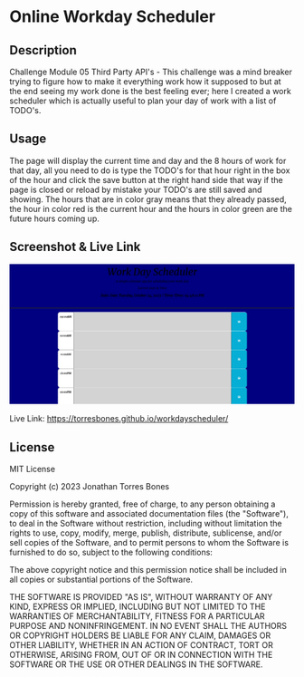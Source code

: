 # Online Workday Scheduler

## Description

Challenge Module 05 Third Party API's - This challenge was a mind breaker trying to figure how to make it everything work how it supposed to but at the end seeing my work done is the best feeling ever; here I created a work scheduler which is actually useful to plan your day of work with a list of TODO's.

## Usage

The page will display the current time and day and the 8 hours of work for that day, all you need to do is type the TODO's for that hour right in the box of the hour and click the save button at the right hand side that way if the page is closed or reload by mistake your TODO's are still saved and showing. The hours that are in color gray means that they already passed, the hour in color red is the current hour and the hours in color green are the future hours coming up.

## Screenshot & Live Link

![Alt text](image.png)

Live Link: https://torresbones.github.io/workdayscheduler/

## License

MIT License

Copyright (c) 2023 Jonathan Torres Bones

Permission is hereby granted, free of charge, to any person obtaining a copy
of this software and associated documentation files (the "Software"), to deal
in the Software without restriction, including without limitation the rights
to use, copy, modify, merge, publish, distribute, sublicense, and/or sell
copies of the Software, and to permit persons to whom the Software is
furnished to do so, subject to the following conditions:

The above copyright notice and this permission notice shall be included in all
copies or substantial portions of the Software.

THE SOFTWARE IS PROVIDED "AS IS", WITHOUT WARRANTY OF ANY KIND, EXPRESS OR
IMPLIED, INCLUDING BUT NOT LIMITED TO THE WARRANTIES OF MERCHANTABILITY,
FITNESS FOR A PARTICULAR PURPOSE AND NONINFRINGEMENT. IN NO EVENT SHALL THE
AUTHORS OR COPYRIGHT HOLDERS BE LIABLE FOR ANY CLAIM, DAMAGES OR OTHER
LIABILITY, WHETHER IN AN ACTION OF CONTRACT, TORT OR OTHERWISE, ARISING FROM,
OUT OF OR IN CONNECTION WITH THE SOFTWARE OR THE USE OR OTHER DEALINGS IN THE
SOFTWARE.
